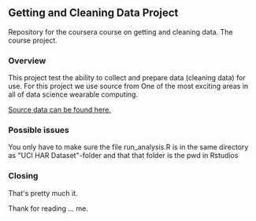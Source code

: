 ## Getting and Cleaning Data Project

Repository for the coursera course on getting and cleaning data. The course project. 

### Overview
This project test the ability to collect and prepare data (cleaning data) for use. 
For this project we use source from One of the most exciting areas in all of data science wearable computing. 


[Source data can be found here.](https://d396qusza40orc.cloudfront.net/getdata%2Fprojectfiles%2FUCI%20HAR%20Dataset.zip)

### Possible issues

You only have to make sure the file run_analysis.R is in the same directory as "UCI HAR Dataset"-folder and that that folder is the pwd in Rstudios

### Closing

That's pretty much it. 

Thank for reading ... me.

